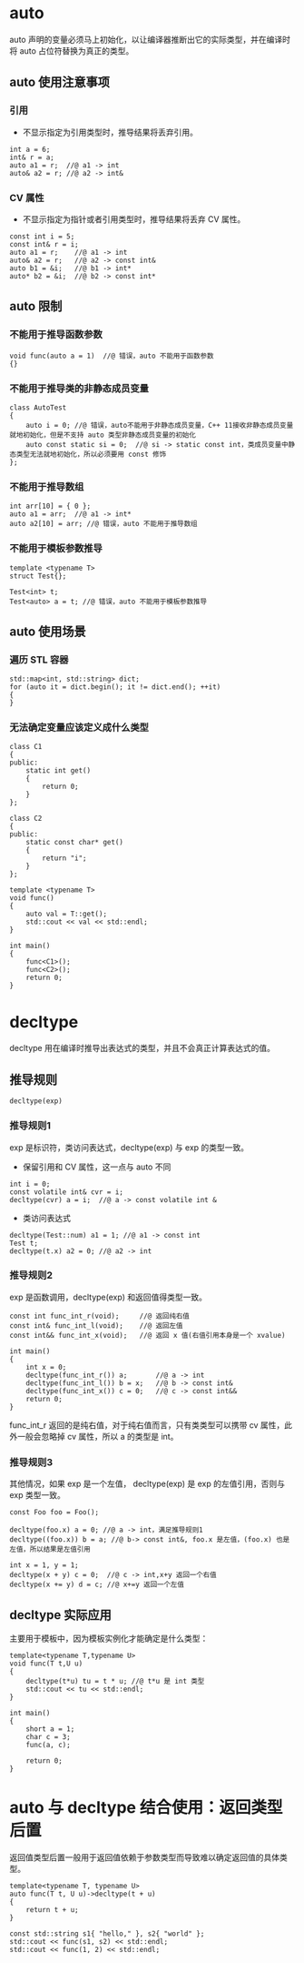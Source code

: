 # auto

auto 声明的变量必须马上初始化，以让编译器推断出它的实际类型，并在编译时将 auto 占位符替换为真正的类型。

## auto 使用注意事项

### 引用

- 不显示指定为引用类型时，推导结果将丢弃引用。

```
int a = 6;
int& r = a;
auto a1 = r;  //@ a1 -> int
auto& a2 = r; //@ a2 -> int&
```

### CV 属性

- 不显示指定为指针或者引用类型时，推导结果将丢弃 CV 属性。

```
const int i = 5;
const int& r = i;
auto a1 = r;  	//@ a1 -> int
auto& a2 = r;	//@ a2 -> const int&
auto b1 = &i; 	//@ b1 -> int* 
auto* b2 = &i;	//@ b2 -> const int*
```

## auto 限制

### 不能用于推导函数参数

```
void func(auto a = 1)  //@ 错误，auto 不能用于函数参数
{}
```

### 不能用于推导类的非静态成员变量

```
class AutoTest
{
    auto i = 0; //@ 错误，auto不能用于非静态成员变量，C++ 11接收非静态成员变量就地初始化，但是不支持 auto 类型非静态成员变量的初始化
    auto const static si = 0;  //@ si -> static const int，类成员变量中静态类型无法就地初始化，所以必须要用 const 修饰
};
```

### 不能用于推导数组

```
int arr[10] = { 0 };
auto a1 = arr;	//@ a1 -> int*
auto a2[10] = arr; //@ 错误，auto 不能用于推导数组
```

### 不能用于模板参数推导

```
template <typename T>
struct Test{};

Test<int> t;
Test<auto> a = t; //@ 错误，auto 不能用于模板参数推导
```

## auto 使用场景

### 遍历  STL 容器

```
std::map<int, std::string> dict;
for (auto it = dict.begin(); it != dict.end(); ++it)
{
}
```

### 无法确定变量应该定义成什么类型

```
class C1
{
public:
	static int get()
	{
		return 0;
	}
};

class C2
{
public:
	static const char* get() 
	{
		return "i";
	}
};

template <typename T>
void func()
{
	auto val = T::get();
	std::cout << val << std::endl;
}

int main()
{
	func<C1>();
	func<C2>();
    return 0;
}
```

# decltype

decltype 用在编译时推导出表达式的类型，并且不会真正计算表达式的值。

## 推导规则

```
decltype(exp)
```

### 推导规则1

exp 是标识符，类访问表达式，decltype(exp) 与 exp 的类型一致。

- 保留引用和 CV 属性，这一点与 auto 不同

```
int i = 0;
const volatile int& cvr = i;
decltype(cvr) a = i;  //@ a -> const volatile int &
```

- 类访问表达式

```
decltype(Test::num) a1 = 1; //@ a1 -> const int
Test t;
decltype(t.x) a2 = 0; //@ a2 -> int
```

### 推导规则2

exp 是函数调用，decltype(exp) 和返回值得类型一致。

```
const int func_int_r(void);		//@ 返回纯右值
const int& func_int_l(void);	//@ 返回左值
const int&& func_int_x(void);	//@ 返回 x 值(右值引用本身是一个 xvalue)

int main()
{	
	int x = 0;
	decltype(func_int_r()) a;		//@ a -> int
	decltype(func_int_l()) b = x;	//@ b -> const int&
	decltype(func_int_x()) c = 0;	//@ c -> const int&&
    return 0;
}
```

func_int_r 返回的是纯右值，对于纯右值而言，只有类类型可以携带 cv 属性，此外一般会忽略掉 cv 属性，所以 a 的类型是 int。

### 推导规则3

其他情况，如果 exp 是一个左值， decltype(exp) 是 exp 的左值引用，否则与 exp 类型一致。

```
const Foo foo = Foo();

decltype(foo.x) a = 0; //@ a -> int，满足推导规则1
decltype((foo.x)) b = a; //@ b-> const int&, foo.x 是左值，(foo.x) 也是左值，所以结果是左值引用

int x = 1, y = 1;
decltype(x + y) c = 0;	//@ c -> int,x+y 返回一个右值
decltype(x += y) d = c;	//@ x+=y 返回一个左值
```

## decltype 实际应用

主要用于模板中，因为模板实例化才能确定是什么类型：

```
template<typename T,typename U>
void func(T t,U u)
{
	decltype(t*u) tu = t * u; //@ t*u 是 int 类型
	std::cout << tu << std::endl;
}

int main()
{
	short a = 1;
	char c = 3;
	func(a, c);

	return 0;
}
```

# auto 与 decltype 结合使用：返回类型后置

返回值类型后置一般用于返回值依赖于参数类型而导致难以确定返回值的具体类型。

```
template<typename T, typename U>
auto func(T t, U u)->decltype(t + u)
{
	return t + u;
}

const std::string s1{ "hello," }, s2{ "world" };
std::cout << func(s1, s2) << std::endl;
std::cout << func(1, 2) << std::endl;
```

















